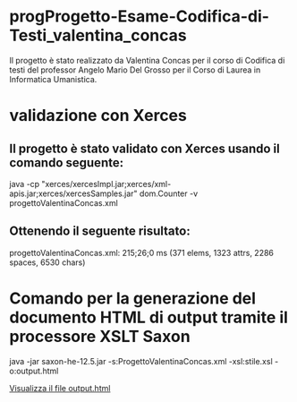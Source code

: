# progProgetto-Esame-Codifica-di-Testi_valentina_concas
Il progetto è stato realizzato da Valentina Concas per il corso di Codifica di testi del professor Angelo Mario Del Grosso per il Corso di Laurea in Informatica Umanistica.

# validazione con Xerces
## Il progetto è stato validato con Xerces usando il comando seguente:

java -cp "xerces/xercesImpl.jar;xerces/xml-apis.jar;xerces/xercesSamples.jar" dom.Counter -v progettoValentinaConcas.xml
## Ottenendo il seguente risultato:
progettoValentinaConcas.xml: 215;26;0 ms (371 elems, 1323 attrs, 2286 spaces, 6530 chars)

# Comando per la generazione del documento HTML di output tramite il processore XSLT Saxon
java -jar saxon-he-12.5.jar -s:ProgettoValentinaConcas.xml -xsl:stile.xsl -o:output.html

[Visualizza il file output.html](https://valecont.github.io/Progetto-Esame-Codifica-di-Testi_valentina_concas/)

